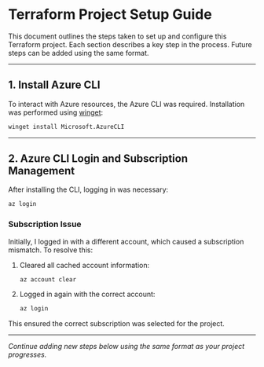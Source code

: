 # Terraform Project Setup Guide

This document outlines the steps taken to set up and configure this Terraform project. Each section describes a key step in the process. Future steps can be added using the same format.

---

## 1. Install Azure CLI

To interact with Azure resources, the Azure CLI was required. Installation was performed using [winget](https://learn.microsoft.com/en-us/windows/package-manager/winget/):

```sh
winget install Microsoft.AzureCLI
```

---

## 2. Azure CLI Login and Subscription Management

After installing the CLI, logging in was necessary:

```sh
az login
```

### Subscription Issue

Initially, I logged in with a different account, which caused a subscription mismatch. To resolve this:

1. Cleared all cached account information:
    ```sh
    az account clear
    ```
2. Logged in again with the correct account:
    ```sh
    az login
    ```

This ensured the correct subscription was selected for the project.

---

*Continue adding new steps below using the same format as your project progresses.*